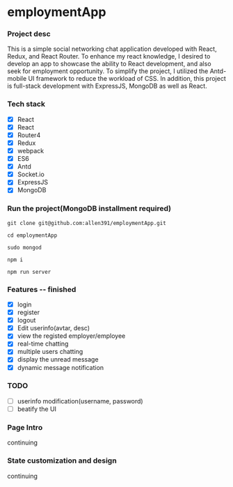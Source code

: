 # employmentApp

### Project desc
This is a simple social networking chat application developed with React, Redux, and React Router. To enhance my react knowledge, I desired to develop an app to showcase the ability to React development, and also seek for employment opportunity. To simplify the project, I utilized the Antd-mobile UI framework to reduce the workload of CSS. In addition, this project is full-stack development with ExpressJS, MongoDB as well as React. 

### Tech stack
- [x] React
- [x] React 
- [x] Router4
- [x] Redux
- [x] webpack
- [x] ES6
- [x] Antd
- [x] Socket.io
- [x] ExpressJS
- [x] MongoDB

### Run the project(MongoDB installment required)
```
git clone git@github.com:allen391/employmentApp.git

cd employmentApp

sudo mongod

npm i

npm run server

```
### Features -- finished
- [x] login
- [x] register
- [x] logout
- [x] Edit userinfo(avtar, desc)
- [x] view the registed employer/employee
- [x] real-time chatting
- [x] multiple users chatting
- [x] display the unread message
- [x] dynamic message notification 

### TODO 
- [ ] userinfo modification(username, password)
- [ ] beatify the UI 

### Page Intro
continuing

### State customization and design
continuing
